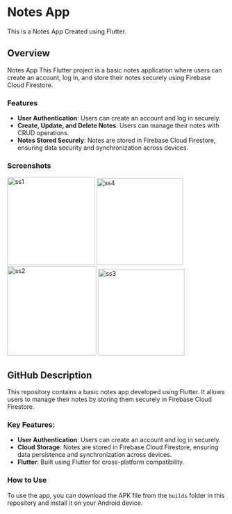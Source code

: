 # Notes App

This is a Notes App Created using Flutter.

## Overview

Notes App
This Flutter project is a basic notes application where users can create an account, log in, and store their notes securely using Firebase Cloud Firestore.

### Features

- **User Authentication**: Users can create an account and log in securely.
- **Create, Update, and Delete Notes**: Users can manage their notes with CRUD operations.
- **Notes Stored Securely**: Notes are stored in Firebase Cloud Firestore, ensuring data security and synchronization across devices.

### Screenshots

<img width="202" alt="ss1" src="https://github.com/ArunKarthikAnandKumar/Flutter-Notes-App/assets/137405963/b23c3f12-03a5-4d96-bbc7-ef52ce226fa0">
<img width="199" alt="ss4" src="https://github.com/ArunKarthikAnandKumar/Flutter-Notes-App/assets/137405963/8d44c333-174e-44dd-bfbc-0ab6f49f7c6c">
<img width="205" alt="ss2" src="https://github.com/ArunKarthikAnandKumar/Flutter-Notes-App/assets/137405963/97fc18a9-91e4-4e83-b407-9e177873421b">
<img width="199" alt="ss3" src="https://github.com/ArunKarthikAnandKumar/Flutter-Notes-App/assets/137405963/2b9bef52-4e10-4792-a436-4ca8c7ac7d16">


## GitHub Description
This repository contains a basic notes app developed using Flutter. It allows users to manage their notes by storing them securely in Firebase Cloud Firestore.

### Key Features:

- **User Authentication**: Users can create an account and log in securely.
- **Cloud Storage**: Notes are stored in Firebase Cloud Firestore, ensuring data persistence and synchronization across devices.
- **Flutter**: Built using Flutter for cross-platform compatibility.

### How to Use

To use the app, you can download the APK file from the `builds` folder in this repository and install it on your Android device.

